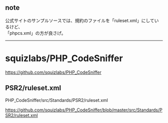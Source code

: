 ## note
公式サイトのサンプルソースでは、規約のファイルを「ruleset.xml」にしているけど、  
「phpcs.xml」の方が良さげ。  

_________________________________________________________
# squizlabs/PHP_CodeSniffer
https://github.com/squizlabs/PHP_CodeSniffer



## PSR2/ruleset.xml
PHP_CodeSniffer/src/Standards/PSR2/ruleset.xml  

https://github.com/squizlabs/PHP_CodeSniffer/blob/master/src/Standards/PSR2/ruleset.xml




